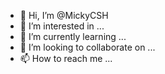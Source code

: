 - 👋 Hi, I’m @MickyCSH
- 👀 I’m interested in ...
- 🌱 I’m currently learning ...
- 💞️ I’m looking to collaborate on ...
- 📫 How to reach me ...

<!---
MickyCSH/MickyCSH is a ✨ special ✨ repository because its `README.md` (this file) appears on your GitHub profile.
You can click the Preview link to take a look at your changes.
--->
